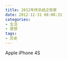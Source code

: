 ```yaml
---
title: 2012年终总结之败家
date: 2012-12-31 08:08:31
categories:
- 生活
- 感想
tags:
- 历史
---
```

Apple iPhone 4S